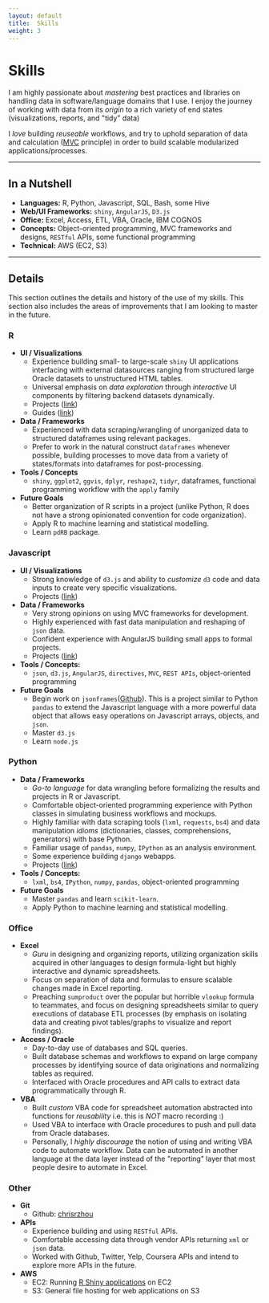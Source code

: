 ```yaml
---
layout: default
title:  Skills
weight: 3
---
```


# Skills
I am highly passionate about *mastering* best practices and libraries on handling data in software/language domains that I use.  I enjoy the journey of working with data from its *origin* to a rich variety of end states (visualizations, reports, and "tidy" data)

I *love* building *reuseable* workflows, and try to uphold separation of data and calculation ([MVC]() principle) in order to build scalable modularized applications/processes.

------

## In a Nutshell
- **Languages:** R, Python, Javascript, SQL, Bash, some Hive
- **Web/UI Frameworks:** `shiny`, `AngularJS`, `D3.js`
- **Office:** Excel, Access, ETL, VBA, Oracle, IBM COGNOS
- **Concepts:** Object-oriented programming, MVC frameworks and designs, `RESTful` APIs, some functional programming
- **Technical:** AWS (EC2, S3)

---

## Details
This section outlines the details and history of the use of my skills.  This section also includes the areas of improvements that I am looking to master in the future.
### R
- **UI / Visualizations**
    - Experience building small- to large-scale `shiny` UI applications interfacing with external datasources ranging from structured large Oracle datasets to unstructured HTML tables.
    - Universal emphasis on *data exploration* through *interactive* UI components by filtering backend datasets dynamically.
    - Projects ([link](projects.md))
    - Guides ([link](projects.md))
- **Data / Frameworks**
    - Experienced with data scraping/wrangling of unorganized data to structured dataframes using relevant packages.
    - Prefer to work in the natural construct `dataframes` whenever possible, building processes to move data from a variety of states/formats into dataframes for post-processing.
- **Tools / Concepts**
    - `shiny`, `ggplot2`, `ggvis`, `dplyr`, `reshape2`, `tidyr`, dataframes, functional programming workflow with the `apply` family
- **Future Goals**
    - Better organization of R scripts in a project (unlike Python, R does not have a strong opinionated convention for code organization).
    - Apply R to machine learning and statistical modelling.
    - Learn `pdRB` package.

### Javascript
- **UI / Visualizations**
    - Strong knowledge of `d3.js` and ability to *customize* `d3` code and data inputs to create very specific visualizations.
    - Projects ([link]())
- **Data / Frameworks**
    - Very strong opinions on using MVC frameworks for development.
    - Highly experienced with fast data manipulation and reshaping of `json` data.
    - Confident experience with AngularJS building small apps to formal projects.
    - Projects ([link]())
- **Tools / Concepts:**
    - `json`, `d3.js`, `AngularJS`, `directives`, `MVC`, `REST APIs`, object-oriented programming
- **Future Goals**
    - Begin work on `jsonframes`([Github]()).  This is a project similar to Python `pandas` to extend the Javascript language with a more powerful data object that allows easy operations on Javascript arrays, objects, and `json`.
    - Master `d3.js`
    - Learn `node.js`

### Python
- **Data / Frameworks**
    - *Go-to language* for data wrangling before formalizing the results and projects in R or Javascript.
    - Comfortable object-oriented programming experience with Python classes in simulating business workflows and mockups.
    - Highly familiar with data scraping tools (`lxml`, `requests`, `bs4`) and data manipulation *idioms* (dictionaries, classes, comprehensions, generators) with base Python.
    - Familiar usage of `pandas`, `numpy`, `IPython` as an analysis environment.
    - Some experience building `django` webapps.
    - Projects ([link]())
- **Tools / Concepts:**
    - `lxml`, `bs4`, `IPython`, `numpy`, `pandas`, object-oriented programming
- **Future Goals**
    - Master `pandas` and learn `scikit-learn`.
    - Apply Python to machine learning and statistical modelling.

### Office
- **Excel**
    - *Guru* in designing and organizing reports, utilizing organization skills acquired in other languages to design formula-light but highly interactive and dynamic spreadsheets.
    - Focus on separation of data and formulas to ensure scalable changes made in Excel reporting.
    - Preaching `sumproduct` over the popular but horrible `vlookup` formula to teammates, and focus on designing spreadsheets similar to query executions of database ETL processes (by emphasis on isolating data and creating pivot tables/graphs to visualize and report findings).
- **Access / Oracle**
    - Day-to-day use of databases and SQL queries.
    - Built database schemas and workflows to expand on large company processes by identifying source of data originations and normalizing tables as required.
    - Interfaced with Oracle procedures and API calls to extract data programmatically through R.
- **VBA**
    - Built *custom* VBA code for spreadsheet automation abstracted into functions for *reusability* i.e. this is *NOT* macro recording :)
    - Used VBA to interface with Oracle procedures to push and pull data from Oracle databases.
    - Personally, I *highly discourage* the notion of using and writing VBA code to automate workflow.  Data can be automated in another language at the data layer instead of the "reporting" layer that most people desire to automate in Excel.

### Other
- **Git**
    - Github: [chrisrzhou](https://github.com/chrisrzhou)
- **APIs**
    - Experience building and using `RESTful` APIs.
    - Comfortable accessing data through vendor APIs returning `xml` or `json` data.
    - Worked with Github, Twitter, Yelp, Coursera APIs and intend to explore more APIs in the future.
- **AWS**
    - EC2: Running [R Shiny applications](http://ec2-54-183-164-175.us-west-1.compute.amazonaws.com:3838/) on EC2
    - S3: General file hosting for web applications on S3
